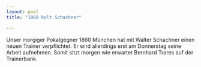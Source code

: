 ```yaml
---
layout: post
title: "1860 holt Schachner"

---
```


Unser morgiger Pokalgegner 1860 München hat mit Walter Schachner einen neuen Trainer verpflichtet. Er wird allerdings erst am Donnerstag seine Arbeit aufnehmen. Somit sitzt morgen wie erwartet Bernhard Trares auf der Trainerbank. 


